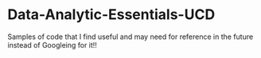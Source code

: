 # Data-Analytic-Essentials-UCD
Samples of code that I find useful and may need for reference in the future instead of Googleing for it!!
